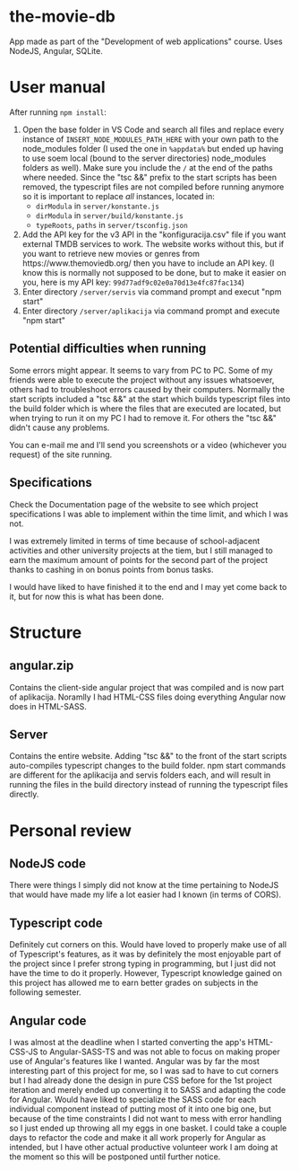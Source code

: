 # the-movie-db
App made as part of the "Development of web applications" course. Uses NodeJS, Angular, SQLite.

# User manual

After running <code>npm install</code>:

<ol>
  <li>Open the base folder in VS Code and search all files and replace every instance of <code>INSERT_NODE_MODULES_PATH_HERE</code> with your own path to the node_modules folder (I used the one in <code>%appdata%</code> but ended up having to use soem local (bound to the server directories) node_modules folders as well). Make sure you include the <code>/</code> at the end of the paths where needed. Since the "tsc &&" prefix to the start scripts has been removed, the typescript files are not compiled before running anymore so it is important to replace <i>all</i> instances, located in:
  <ul>
    <li><code>dirModula</code> in <code>server/konstante.js</code></li>
    <li><code>dirModula</code> in <code>server/build/konstante.js</code></li>
    <li><code>typeRoots</code>, <code>paths</code> in <code>server/tsconfig.json</code></li>
  </ul>
  </li>
  <li>Add the API key for the v3 API in the "konfiguracija.csv" file if you want external TMDB services to work. The website works without this, but if you want to retrieve new movies or genres from https://www.themoviedb.org/ then you have to include an API key.
  (I know this is normally not supposed to be done, but to make it easier on you, here is my API key: <code>99d77adf9c02e0a70d13e4fc87fac134</code>)</li>
  <li>Enter directory <code>/server/servis</code> via command prompt and execut "npm start"</li>
  <li>Enter directory <code>/server/aplikacija</code> via command prompt and execute "npm start"</li>
</ol>

## Potential difficulties when running
Some errors might appear. It seems to vary from PC to PC. Some of my friends were able to execute the project without any issues whatsoever, others had to troubleshoot errors caused by their computers. Normally the start scripts included a "tsc &&" at the start which builds typescript files into the build folder which is where the files that are executed are located, but when trying to run it on my PC I had to remove it. For others the "tsc &&" didn't cause any problems.

You can e-mail me and I'll send you screenshots or a video (whichever you request) of the site running.

## Specifications

Check the Documentation page of the website to see which project specifications I was able to implement within the time limit, and which I was not.

I was extremely limited in terms of time because of school-adjacent activities and other university projects at the tiem, but I still managed to earn the maximum amount of points for the second part of the project thanks to cashing in on bonus points from bonus tasks.

I would have liked to have finished it to the end and I may yet come back to it, but for now this is what has been done.

# Structure

## angular.zip
Contains the client-side angular project that was compiled and is now part of aplikacija. Noramlly I had HTML-CSS files doing everything Angular now does in HTML-SASS.

## Server
Contains the entire website. Adding "tsc &&" to the front of the start scripts auto-compiles typescript changes to the build folder.
npm start commands are different for the aplikacija and servis folders each, and will result in running the files in the build directory instead of running the typescript files directly.

# Personal review

## NodeJS code
There were things I simply did not know at the time pertaining to NodeJS that would have made my life a lot easier had I known (in terms of CORS).

## Typescript code
Definitely cut corners on this. Would have loved to properly make use of all of Typescript's features, as it was by definitely the most enjoyable part of the project since I prefer strong typing in programming, but I just did not have the time to do it properly. However, Typescript knowledge gained on this project has allowed me to earn better grades on subjects in the following semester.

## Angular code
I was almost at the deadline when I started converting the app's HTML-CSS-JS to Angular-SASS-TS and was not able to focus on making proper use of Angular's features like I wanted. Angular was by far the most interesting part of this project for me, so I was sad to have to cut corners but I had already done the design in pure CSS before for the 1st project iteration and merely ended up converting it to SASS and adapting the code for Angular.
Would have liked to specialize the SASS code for each individual component instead of putting most of it into one big one, but because of the time constraints I did not want to mess with error handling so I just ended up throwing all my eggs in one basket.
I could take a couple days to refactor the code and make it all work properly for Angular as intended, but I have other actual productive volunteer work I am doing at the moment so this will be postponed until further notice.
